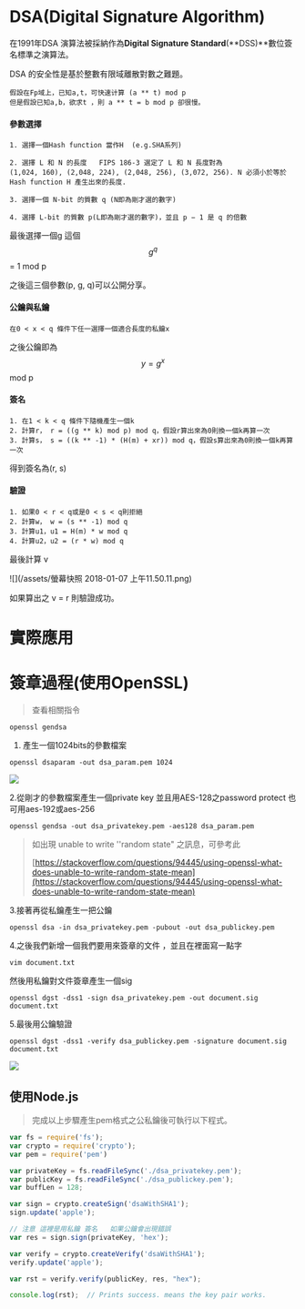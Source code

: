 # DSA\(Digital Signature Algorithm\)

在1991年DSA 演算法被採納作為**Digital Signature Standard**\(**DSS\)**數位簽名標準之演算法。

DSA 的安全性是基於整數有限域離散對數之難題。

```
假設在Fp域上，已知a,t，可快速计算 (a ** t) mod p
但是假設已知a,b，欲求t ，則 a ** t = b mod p 卻很慢。
```

#### 

#### 參數選擇

```
1. 選擇一個Hash function 當作H  (e.g.SHA系列)

2. 選擇 L 和 N 的長度   FIPS 186-3 選定了 L 和 N 長度對為 
(1,024, 160), (2,048, 224), (2,048, 256), (3,072, 256). N 必須小於等於 Hash function H 產生出來的長度.

3. 選擇一個 N-bit 的質數 q (N即為剛才選的數字)

4. 選擇 L-bit 的質數 p(L即為剛才選的數字)，並且 p − 1 是 q 的倍數
```

最後選擇一個g 這個 $$g^q $$ = 1 mod p

之後這三個參數\(p, g, q\)可以公開分享。

#### 公鑰與私鑰

```
在0 < x < q 條件下任一選擇一個適合長度的私鑰x
```

之後公鑰即為$$y = g^x$$ mod p

#### 簽名

```
1. 在1 < k < q 條件下隨機產生一個k
2. 計算r， r = ((g ** k) mod p) mod q，假設r算出來為0則換一個k再算一次
3. 計算s， s = ((k ** -1) * (H(m) + xr)) mod q，假設s算出來為0則換一個k再算一次
```

得到簽名為\(r, s\)

#### 驗證

```
1. 如果0 < r < q或是0 < s < q則拒絕
2. 計算w， w = (s ** -1) mod q
3. 計算u1，u1 = H(m) * w mod q
4. 計算u2，u2 = (r * w) mod q
```

最後計算 v

![](/assets/螢幕快照 2018-01-07 上午11.50.11.png)

如果算出之 v = r 則驗證成功。



# 實際應用

# 簽章過程\(使用OpenSSL\)

> 查看相關指令

```
openssl gendsa
```

1. 產生一個1024bits的參數檔案

```
openssl dsaparam -out dsa_param.pem 1024
```

![](/assets/dsa01.png)

2.從剛才的參數檔案產生一個private key 並且用AES-128之password protect  也可用aes-192或aes-256

```
openssl gendsa -out dsa_privatekey.pem -aes128 dsa_param.pem
```

> 如出現 unable to write ''random state" 之訊息，可參考此
>
> [https://stackoverflow.com/questions/94445/using-openssl-what-does-unable-to-write-random-state-mean](https://stackoverflow.com/questions/94445/using-openssl-what-does-unable-to-write-random-state-mean)

3.接著再從私鑰產生一把公鑰

```
openssl dsa -in dsa_privatekey.pem -pubout -out dsa_publickey.pem
```

4.之後我們新增一個我們要用來簽章的文件 ，並且在裡面寫一點字

```
vim document.txt
```

然後用私鑰對文件簽章產生一個sig

```
openssl dgst -dss1 -sign dsa_privatekey.pem -out document.sig document.txt
```

5.最後用公鑰驗證

```
openssl dgst -dss1 -verify dsa_publickey.pem -signature document.sig document.txt
```

![](/assets/dsa04.png)

## 使用Node.js

> 完成以上步驟產生pem格式之公私鑰後可執行以下程式。

```js
var fs = require('fs');
var crypto = require('crypto');
var pem = require('pem')

var privateKey = fs.readFileSync('./dsa_privatekey.pem');     
var publicKey = fs.readFileSync('./dsa_publickey.pem');
var buffLen = 128;

var sign = crypto.createSign('dsaWithSHA1');
sign.update('apple');

// 注意 這裡是用私鑰 簽名   如果公鑰會出現錯誤
var res = sign.sign(privateKey, 'hex');

var verify = crypto.createVerify('dsaWithSHA1');
verify.update('apple');

var rst = verify.verify(publicKey, res, "hex");

console.log(rst);  // Prints success. means the key pair works.
```





